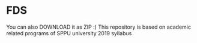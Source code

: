 # FDS
You can also DOWNLOAD it as ZIP :)
This repository is based on academic related programs of SPPU university 2019 syllabus
